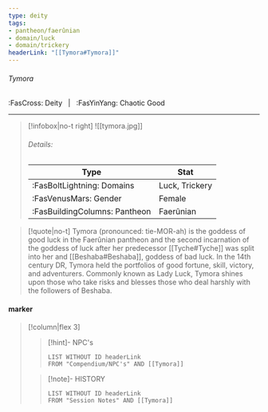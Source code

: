```yaml
---
type: deity
tags:
- pantheon/faerûnian
- domain/luck
- domain/trickery
headerLink: "[[Tymora#Tymora]]"
---
```


###### Tymora
<span class="sub2">:FasCross: Deity &nbsp; | &nbsp; :FasYinYang: Chaotic Good</span>
___

> [!infobox|no-t right]
> ![[tymora.jpg]]
> ###### Details:
> | Type | Stat |
> | ---- | ---- |
> | :FasBoltLightning: Domains | Luck, Trickery |
> | :FasVenusMars: Gender | Female |
> | :FasBuildingColumns: Pantheon | Faerûnian |

> [!quote|no-t]
>Tymora (pronounced: tie-MOR-ah) is the goddess of good luck in the Faerûnian pantheon and the second incarnation of the goddess of luck after her predecessor [[Tyche#Tyche]] was split into her and [[Beshaba#Beshaba]], goddess of bad luck. In the 14th century DR, Tymora held the portfolios of good fortune, skill, victory, and adventurers. Commonly known as Lady Luck, Tymora shines upon those who take risks and blesses those who deal harshly with the followers of Beshaba.

#### marker
> [!column|flex 3]
>> [!hint]-  NPC's
>>```dataview
>>LIST WITHOUT ID headerLink
>>FROM "Compendium/NPC's" AND [[Tymora]] 
>
>>[!note]- HISTORY
>>```dataview
>>LIST WITHOUT ID headerLink
>>FROM "Session Notes" AND [[Tymora]]
